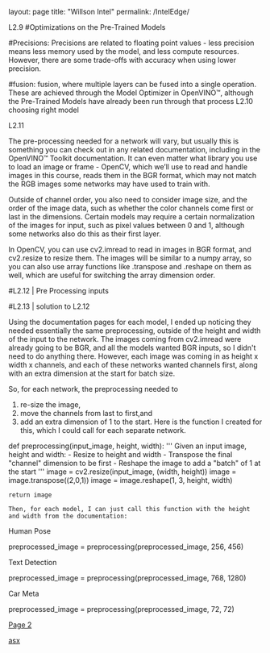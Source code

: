 
layout: page
title: "Willson Intel"
permalink: /IntelEdge/




L2.9
#Optimizations on the Pre-Trained Models

#Precisions:
Precisions are related to floating point values - less precision means less memory used by the model, and less compute resources.
However, there are some trade-offs with accuracy when using lower precision.

#fusion:
fusion, where multiple layers can be fused into a single operation.
These are achieved through the Model Optimizer in OpenVINO™, although the Pre-Trained Models have already been run through that process
L2.10 
choosing right model

L2.11

The pre-processing needed for a network will vary, but usually this is something you can check out in any related documentation,
including in the OpenVINO™ Toolkit documentation. 
It can even matter what library you use to load an image or frame - OpenCV, which we’ll use to read and handle images in this course, reads them in the BGR format, which may not match the RGB images some networks may have used to train with.

Outside of channel order, you also need to consider image size, and the order of the image data, such as whether the color channels come first or last in the dimensions. Certain models may require a certain normalization of the images for input, such as pixel values between 0 and 1, although some networks also do this as their first layer.

In OpenCV, you can use cv2.imread to read in images in BGR format, and cv2.resize to resize them. The images will be similar to a numpy array, so you can also use array functions like .transpose and .reshape on them as well, which are useful for switching the array dimension order.

#L2.12 | Pre Processing inputs 

#L2.13  | solution to L2.12

Using the documentation pages for each model, I ended up noticing they needed essentially the same preprocessing, 
outside of the height and width of the input to the network. 
The images coming from cv2.imread were already going to be BGR, and all the models wanted BGR inputs, 
so I didn't need to do anything there. However, each image was coming in as height x width x channels,
and each of these networks wanted channels first, along with an extra dimension at the start for batch size.

So, for each network, the preprocessing needed to 
1) re-size the image, 
2) move the channels from last to first,and 
3) add an extra dimension of 1 to the start.
Here is the function I created for this, which I could call for each separate network.




def preprocessing(input_image, height, width):
    '''
    Given an input image, height and width:
    - Resize to height and width
    - Transpose the final "channel" dimension to be first
    - Reshape the image to add a "batch" of 1 at the start 
    '''
    image = cv2.resize(input_image, (width, height))
    image = image.transpose((2,0,1))
    image = image.reshape(1, 3, height, width)

    return image
 
    Then, for each model, I can just call this function with the height and width from the documentation:
Human Pose

preprocessed_image = preprocessing(preprocessed_image, 256, 456)

Text Detection

preprocessed_image = preprocessing(preprocessed_image, 768, 1280)

Car Meta

preprocessed_image = preprocessing(preprocessed_image, 72, 72)


<a href="https://willsonv.github.io/IntelEdge/L4.md">Page 2</a>

[asx](L4.md)
